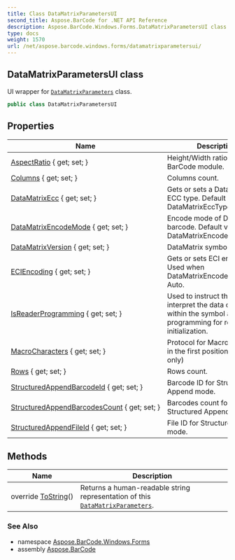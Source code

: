 ```yaml
---
title: Class DataMatrixParametersUI
second_title: Aspose.BarCode for .NET API Reference
description: Aspose.BarCode.Windows.Forms.DataMatrixParametersUI class. UI wrapper for DataMatrixParameters class
type: docs
weight: 1570
url: /net/aspose.barcode.windows.forms/datamatrixparametersui/
---
```

## DataMatrixParametersUI class

UI wrapper for [`DataMatrixParameters`](../../aspose.barcode.generation/datamatrixparameters/) class.

```csharp
public class DataMatrixParametersUI
```

## Properties

| Name | Description |
| --- | --- |
| [AspectRatio](../../aspose.barcode.windows.forms/datamatrixparametersui/aspectratio/) { get; set; } | Height/Width ratio of 2D BarCode module. |
| [Columns](../../aspose.barcode.windows.forms/datamatrixparametersui/columns/) { get; set; } | Columns count. |
| [DataMatrixEcc](../../aspose.barcode.windows.forms/datamatrixparametersui/datamatrixecc/) { get; set; } | Gets or sets a Datamatrix ECC type. Default value: DataMatrixEccType.Ecc200. |
| [DataMatrixEncodeMode](../../aspose.barcode.windows.forms/datamatrixparametersui/datamatrixencodemode/) { get; set; } | Encode mode of Datamatrix barcode. Default value: DataMatrixEncodeMode.Auto. |
| [DataMatrixVersion](../../aspose.barcode.windows.forms/datamatrixparametersui/datamatrixversion/) { get; set; } | DataMatrix symbol size. |
| [ECIEncoding](../../aspose.barcode.windows.forms/datamatrixparametersui/eciencoding/) { get; set; } | Gets or sets ECI encoding. Used when DataMatrixEncodeMode is Auto. |
| [IsReaderProgramming](../../aspose.barcode.windows.forms/datamatrixparametersui/isreaderprogramming/) { get; set; } | Used to instruct the reader to interpret the data contained within the symbol as programming for reader initialization. |
| [MacroCharacters](../../aspose.barcode.windows.forms/datamatrixparametersui/macrocharacters/) { get; set; } | Protocol for Macro characters in the first position (ECC 200 only) |
| [Rows](../../aspose.barcode.windows.forms/datamatrixparametersui/rows/) { get; set; } | Rows count. |
| [StructuredAppendBarcodeId](../../aspose.barcode.windows.forms/datamatrixparametersui/structuredappendbarcodeid/) { get; set; } | Barcode ID for Structured Append mode. |
| [StructuredAppendBarcodesCount](../../aspose.barcode.windows.forms/datamatrixparametersui/structuredappendbarcodescount/) { get; set; } | Barcodes count for Structured Append mode. |
| [StructuredAppendFileId](../../aspose.barcode.windows.forms/datamatrixparametersui/structuredappendfileid/) { get; set; } | File ID for Structured Append mode. |

## Methods

| Name | Description |
| --- | --- |
| override [ToString](../../aspose.barcode.windows.forms/datamatrixparametersui/tostring/)() | Returns a human-readable string representation of this [`DataMatrixParameters`](../../aspose.barcode.generation/datamatrixparameters/). |

### See Also

* namespace [Aspose.BarCode.Windows.Forms](../../aspose.barcode.windows.forms/)
* assembly [Aspose.BarCode](../../)


